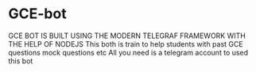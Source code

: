 # GCE-bot
GCE BOT IS BUILT USING THE MODERN TELEGRAF FRAMEWORK WITH THE HELP OF NODEJS 
This both is train to help students with past GCE questions mock questions etc
All you need is a telegram account to used this bot
